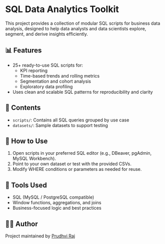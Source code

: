 
# SQL Data Analytics Toolkit

This project provides a collection of modular SQL scripts for business data analysis, designed to help data analysts and data scientists explore, segment, and derive insights efficiently.

## 📊 Features

- 25+ ready-to-use SQL scripts for:
  - KPI reporting
  - Time-based trends and rolling metrics
  - Segmentation and cohort analysis
  - Exploratory data profiling
- Uses clean and scalable SQL patterns for reproducibility and clarity

## 📁 Contents

- `scripts/`: Contains all SQL queries grouped by use case
- `datasets/`: Sample datasets to support testing

## 🚀 How to Use

1. Open scripts in your preferred SQL editor (e.g., DBeaver, pgAdmin, MySQL Workbench).
2. Point to your own dataset or test with the provided CSVs.
3. Modify WHERE conditions or parameters as needed for reuse.

## 🧰 Tools Used

- SQL (MySQL / PostgreSQL compatible)
- Window functions, aggregations, and joins
- Business-focused logic and best practices

## 🧑‍💻 Author

Project maintained by [Prudhvi Raj](https://github.com/Prudhvirajrekula)
